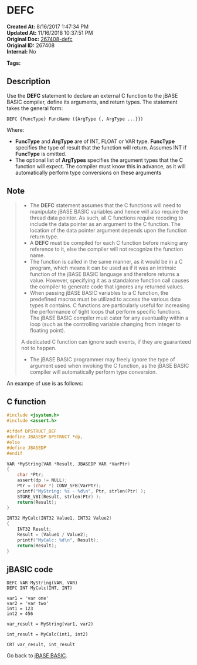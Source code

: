 # DEFC

**Created At:** 8/16/2017 1:47:34 PM  
**Updated At:** 11/16/2018 10:37:51 PM  
**Original Doc:** [267408-defc](https://docs.jbase.com/36868-jbase-basic/267408-defc)  
**Original ID:** 267408  
**Internal:** No  

**Tags:**
<badge text='callc' vertical='middle' />

## Description

Use the **DEFC** statement to declare an external C function to the jBASE BASIC compiler, define its arguments, and return types. The statement takes the general form:

```
DEFC {FuncType} FuncName ({ArgType {, ArgType ...}})
```

Where:

- **FuncType** and **ArgType** are of INT, FLOAT or VAR type. **FuncType** specifies the type of result that the function will return. Assumes INT if **FuncType** is omitted.
- The optional list of **ArgTypes** specifies the argument types that the C function will expect. The compiler must know this in advance, as it will automatically perform type conversions on these arguments

## Note

> - The **DEFC** statement assumes that the C functions will need to manipulate jBASE BASIC variables and hence will also require the thread data pointer. As such, all C functions require recoding to include the data pointer as an argument to the C function. The location of the data pointer argument depends upon the function return type.
> - A **DEFC** must be compiled for each C function before making any reference to it, else the compiler will not recognize the function name.
> - The function is called in the same manner, as it would be in a C program, which means it can be used as if it was an intrinsic function of the jBASE BASIC language and therefore returns a value. However, specifying it as a standalone function call causes the compiler to generate code that ignores any returned values.
> - When passing jBASE BASIC variables to a C function, the predefined macros must be utilized to access the various data types it contains. C functions are particularly useful for increasing the performance of tight loops that perform specific functions. The jBASE BASIC compiler must cater for any eventuality within a loop (such as the controlling variable changing from integer to floating point).
>
>
> A dedicated C function can ignore such events, if they are guaranteed not to happen.
>
> - The jBASE BASIC programmer may freely ignore the type of argument used when invoking the C function, as the jBASE BASIC compiler will automatically perform type conversion.

An exampe of use is as follows:

## C function

``` C
#include <jsystem.h>
#include <assert.h>

#ifdef DPSTRUCT_DEF
#define JBASEDP DPSTRUCT *dp,
#else
#define JBASEDP
#endif

VAR *MyString(VAR *Result, JBASEDP VAR *VarPtr)
{
    char *Ptr;
    assert(dp != NULL);
    Ptr = (char *) CONV_SFB(VarPtr);
    printf("MyString: %s - %d\n", Ptr, strlen(Ptr) );
    STORE_VBI(Result, strlen(Ptr) );
    return(Result);
}

INT32 MyCalc(INT32 Value1, INT32 Value2)
{
    INT32 Result;
    Result = (Value1 / Value2);
    printf("MyCalc: %d\n", Result);
    return(Result);
}
```

## jBASIC code

```
DEFC VAR MyString(VAR, VAR)
DEFC INT MyCalc(INT, INT)

var1 = 'var one'
var2 = 'var two'
int1 = 123
int2 = 456

var_result = MyString(var1, var2)

int_result = MyCalc(int1, int2)

CRT var_result, int_result
```

Go back to [jBASE BASIC](./../jbase-basic-programmers-reference-guide).
